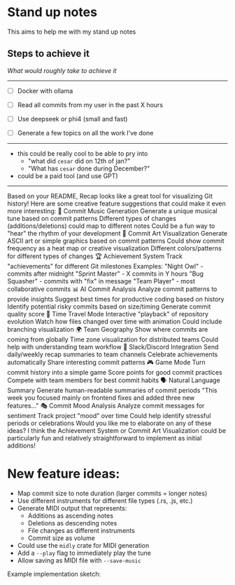 # Stand up notes

This aims to help me with my stand up notes

## Steps to achieve it

*What would roughly take to achieve it*

---

- [ ]  Docker with ollama
- [ ]  Read all commits from my user in the past X hours
- [ ]  Use deepseek or phi4 (small and fast)
- [ ]  Generate a few topics on all the work I’ve done


---


- this could be really cool to be able to pry into 
    - "what did `cesar` did on 12th of jan?"
    - "What has `cesar` done during December?"
- could be a paid tool (and use GPT)



----


Based on your README, Recap looks like a great tool for visualizing Git history! Here are some creative feature suggestions that could make it even more interesting:
🎵 Commit Music Generation
Generate a unique musical tune based on commit patterns
Different types of changes (additions/deletions) could map to different notes
Could be a fun way to "hear" the rhythm of your development
🎨 Commit Art Visualization
Generate ASCII art or simple graphics based on commit patterns
Could show commit frequency as a heat map or creative visualization
Different colors/patterns for different types of changes
🏆 Achievement System
Track "achievements" for different Git milestones
Examples:
"Night Owl" - commits after midnight
"Sprint Master" - X commits in Y hours
"Bug Squasher" - commits with "fix" in message
"Team Player" - most collaborative commits
📊 AI Commit Analysis
Analyze commit patterns to provide insights
Suggest best times for productive coding based on history
Identify potential risky commits based on size/timing
Generate commit quality score
🔄 Time Travel Mode
Interactive "playback" of repository evolution
Watch how files changed over time with animation
Could include branching visualization
🌍 Team Geography
Show where commits are coming from globally
Time zone visualization for distributed teams
Could help with understanding team workflow
📱 Slack/Discord Integration
Send daily/weekly recap summaries to team channels
Celebrate achievements automatically
Share interesting commit patterns
🎮 Game Mode
Turn commit history into a simple game
Score points for good commit practices
Compete with team members for best commit habits
🗣️ Natural Language Summary
Generate human-readable summaries of commit periods
"This week you focused mainly on frontend fixes and added three new features..."
🎭 Commit Mood Analysis
Analyze commit messages for sentiment
Track project "mood" over time
Could help identify stressful periods or celebrations
Would you like me to elaborate on any of these ideas? I think the Achievement System or Commit Art Visualization could be particularly fun and relatively straightforward to implement as initial additions!

# New feature ideas:
- Map commit size to note duration (larger commits = longer notes)
- Use different instruments for different file types (.rs, .js, etc.)
- Generate MIDI output that represents:
  - Additions as ascending notes
  - Deletions as descending notes
  - File changes as different instruments
  - Commit size as volume
- Could use the `midly` crate for MIDI generation
- Add a `--play` flag to immediately play the tune
- Allow saving as MIDI file with `--save-music`

Example implementation sketch: